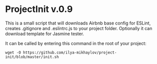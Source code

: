 # ProjectInit v.0.9

This is a small script that will downloads Airbnb base config for ESLint, creates .gitignore and .eslintrc.js to your project folder. Optionally it can download template for Jasmine tester.

It can be called by entering this command in the root of your project:

```
wget -O https://github.com/ilya-mikhaylov/project-init/blob/master/init.sh
```

